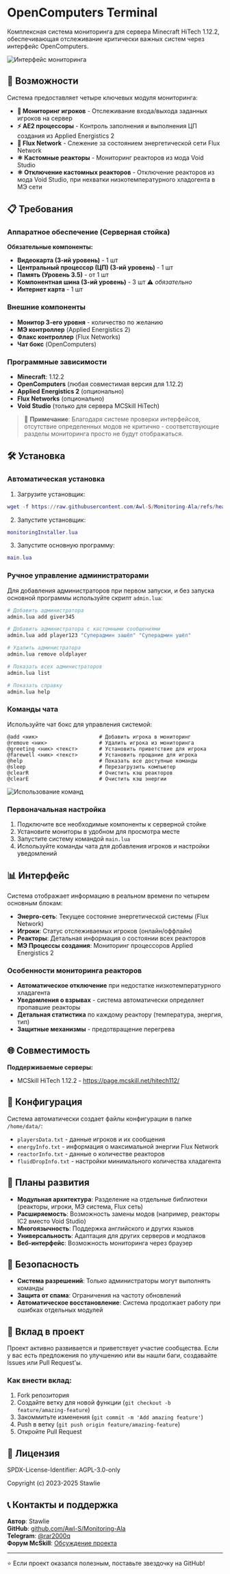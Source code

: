 # OpenComputers Terminal

Комплексная система мониторинга для сервера Minecraft HiTech 1.12.2, обеспечивающая отслеживание критически важных систем через интерфейс OpenComputers.

![Интерфейс мониторинга](https://raw.githubusercontent.com/Awl-S/Monitoring-Ala/refs/heads/main/data/menu.png)

## 🚀 Возможности

Система предоставляет четыре ключевых модуля мониторинга:

- **👥 Мониторинг игроков** - Отслеживание входа/выхода заданных игроков на сервер
- **⚡ AE2 процессоры** - Контроль заполнения и выполнения ЦП создания из Applied Energistics 2
- **🔌 Flux Network** - Слежение за состоянием энергетической сети Flux Network
- **⚛️ Кастомные реакторы** - Мониторинг реакторов из мода Void Studio
- **⚛️ Отключение кастомных реакторов** - Отключение реакторов из мода Void Studio, при нехватки низкотемпературного хладогента в МЭ сети

## 📋 Требования

### Аппаратное обеспечение (Серверная стойка)

**Обязательные компоненты:**
- **Видеокарта (3-ий уровень)** - 1 шт
- **Центральный процессор (ЦП) (3-ий уровень)** - 1 шт  
- **Память (Уровень 3.5)** - от 1 шт
- **Компонентная шина (3-ий уровень)** - 3 шт ⚠️ *обязательно*
- **Интернет карта** - 1 шт

### Внешние компоненты

- **Монитор 3-его уровня** - количество по желанию
- **МЭ контроллер** (Applied Energistics 2)
- **Флакс контроллер** (Flux Networks)  
- **Чат бокс** (OpenComputers)

### Программные зависимости

- **Minecraft**: 1.12.2
- **OpenComputers** (любая совместимая версия для 1.12.2)
- **Applied Energistics 2** (опционально)
- **Flux Networks** (опционально)
- **Void Studio** (только для сервера MCSkill HiTech)

> 📝 **Примечание**: Благодаря системе проверки интерфейсов, отсутствие определенных модов не критично - соответствующие разделы мониторинга просто не будут отображаться.

## 🛠️ Установка

### Автоматическая установка

1. Загрузите установщик:
```lua
wget -f https://raw.githubusercontent.com/Awl-S/Monitoring-Ala/refs/heads/main/monitoringInstaller.lua monitoringInstaller.lua
```

2. Запустите установщик:
```lua
monitoringInstaller.lua
```

3. Запустите основную программу:
```lua
main.lua
```

### Ручное управление администраторами

Для добавления администраторов при первом запуски, и без запуска основной программы используйте скрипт `admin.lua`:

```bash
# Добавить администратора
admin.lua add giver345

# Добавить администратора с кастомными сообщениями
admin.lua add player123 "Суперадмин зашёл" "Суперадмин ушёл"

# Удалить администратора
admin.lua remove oldplayer

# Показать всех администраторов
admin.lua list

# Показать справку
admin.lua help
```

### Команды чата

Используйте чат бокс для управления системой:

```
@add <ник>                    # Добавить игрока в мониторинг
@remove <ник>                 # Удалить игрока из мониторинга  
@greeting <ник> <текст>       # Установить приветствие для игрока
@farewell <ник> <текст>       # Установить прощание для игрока
@help                         # Показать все доступные команды
@sleep                        # Перезагрузить компьютер
@clearR                       # Очистить кэш реакторов
@clearE                       # Очистить кэш энергии
```

![Использование команд](https://raw.githubusercontent.com/Awl-S/Monitoring-Ala/refs/heads/main/data/chatbox.png)

### Первоначальная настройка

1. Подключите все необходимые компоненты к серверной стойке
2. Установите мониторы в удобном для просмотра месте
3. Запустите систему командой `main.lua`
4. Используйте команды чата для добавления игроков и настройки уведомлений

## 📊 Интерфейс

Система отображает информацию в реальном времени по четырем основным блокам:

- **Энерго-сеть**: Текущее состояние энергетической системы (Flux Network)
- **Игроки**: Статус отслеживаемых игроков (онлайн/оффлайн)
- **Реакторы**: Детальная информация о состоянии всех реакторов
- **МЭ Процессы создания**: Мониторинг процессоров Applied Energistics 2

### Особенности мониторинга реакторов

- **Автоматическое отключение** при недостатке низкотемпературного хладагента
- **Уведомления о взрывах** - система автоматически определяет пропавшие реакторы
- **Детальная статистика** по каждому реактору (температура, энергия, тип)
- **Защитные механизмы** - предотвращение перегрева

## 🌐 Совместимость

**Поддерживаемые серверы:**
- MCSkill HiTech 1.12.2 - https://page.mcskill.net/hitech112/

## 🔧 Конфигурация

Система автоматически создает файлы конфигурации в папке `/home/data/`:
- `playersData.txt` - данные игроков и их сообщения
- `energyInfo.txt` - информация о максимальной энергии Flux Network
- `reactorInfo.txt` - данные о количестве реакторов
- `fluidDropInfo.txt` - настройки минимального количества хладагента

## 🔮 Планы развития

- **Модульная архитектура**: Разделение на отдельные библиотеки (реакторы, игроки, МЭ система, Flux сеть)
- **Расширяемость**: Возможность замены модов (например, реакторы IC2 вместо Void Studio)
- **Многоязычность**: Поддержка английского и других языков
- **Универсальность**: Адаптация для других серверов и модпаков
- **Веб-интерфейс**: Возможность мониторинга через браузер

## 🚨 Безопасность

- **Система разрешений**: Только администраторы могут выполнять команды
- **Защита от спама**: Ограничения на частоту обновлений
- **Автоматическое восстановление**: Система продолжает работу при ошибках отдельных модулей

## 🤝 Вклад в проект

Проект активно развивается и приветствует участие сообщества. Если у вас есть предложения по улучшению или вы нашли баги, создавайте Issues или Pull Request'ы.

### Как внести вклад:

1. Fork репозитория
2. Создайте ветку для новой функции (`git checkout -b feature/amazing-feature`)
3. Закоммитьте изменения (`git commit -m 'Add amazing feature'`)
4. Push в ветку (`git push origin feature/amazing-feature`)
5. Откройте Pull Request

## 📝 Лицензия

SPDX-License-Identifier: AGPL-3.0-only

Copyright (c) 2023-2025 Stawlie

## 📞 Контакты и поддержка

**Автор**: Stawlie  
**GitHub**: [github.com/Awl-S/Monitoring-Ala](https://github.com/Awl-S/Monitoring-Ala)  
**Telegram**: [@rar2000q](https://t.me/rar2000q)  
**Форум McSkill**: [Обсуждение проекта](https://mcskill.net/mcforum/index.php?/topic/150000-hitech-1122-opencomputers-автономная-система-мониторинга-доп-видео/)

---

⭐ Если проект оказался полезным, поставьте звездочку на GitHub!

